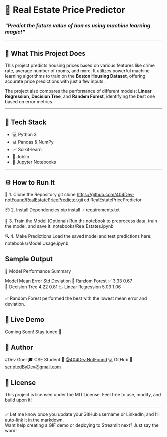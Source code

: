 # 🏡 Real Estate Price Predictor
### *"Predict the future value of homes using machine learning magic!"*

---

## 🎯 What This Project Does

This project predicts housing prices based on various features like crime rate, average number of rooms, and more. It utilizes powerful machine learning algorithms to train on the **Boston Housing Dataset**, offering accurate price predictions with just a few inputs.

The project also compares the performance of different models: **Linear Regression**, **Decision Tree**, and **Random Forest**, identifying the best one based on error metrics.

---

## 🧠 Tech Stack

- 💻 Python 3
- 📊 Pandas & NumPy
- 📈 Scikit-learn
- 💾 Joblib
- 📘 Jupyter Notebooks

---

## ⚙️ How to Run It

🔧 1. Clone the Repository
  git clone https://github.com/404Dev-notFound/RealEstatePricePredictor.git
  cd RealEstatePricePredictor

📦 2. Install Dependencies
  pip install -r requirements.txt

🧠 3. Train the Model (Optional)
Run the notebook to preprocess data, train the model, and save it:
  notebooks/Real Estates.ipynb

🔍 4. Make Predictions
Load the saved model and test predictions here:
  notebooks/Model Usage.ipynb




## Sample Output
                                             
🧪 Model Performance Summary

Model                    Mean Error	         Std Deviation
🌲 Random Forest	       ✅ 3.33	               0.67                      
🌿 Decision Tree	          4.22	               0.81
📉 Linear Regression	      5.03	               1.06

✅ Random Forest performed the best with the lowest mean error and deviation.


## 🔗 Live Demo
Coming Soon!
Stay tuned 🚀




## 👤 Author

 #Dev Goel
  🎓 CSE Student
  📸 [@404Dev.NotFound](https://www.instagram.com/404dev.notfound/?next=%2Fscriptedbydev%2F)
  💻 GitHub
  📧 scriptedByDev@gmail.com




## 📄 License
This project is licensed under the MIT License.
Feel free to use, modify, and build upon it!



---

✅ Let me know once you update your GitHub username or LinkedIn, and I’ll auto-link it in the markdown.  
Want help creating a GIF demo or deploying to Streamlit next? Just say the word!
